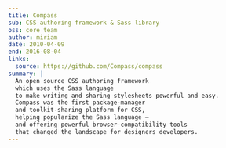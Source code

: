```yaml
---
title: Compass
sub: CSS-authoring framework & Sass library
oss: core team
author: miriam
date: 2010-04-09
end: 2016-08-04
links:
  source: https://github.com/Compass/compass
summary: |
  An open source CSS authoring framework
  which uses the Sass language
  to make writing and sharing stylesheets powerful and easy.
  Compass was the first package-manager
  and toolkit-sharing platform for CSS,
  helping popularize the Sass language –
  and offering powerful browser-compatibility tools
  that changed the landscape for designers developers.
---
```

